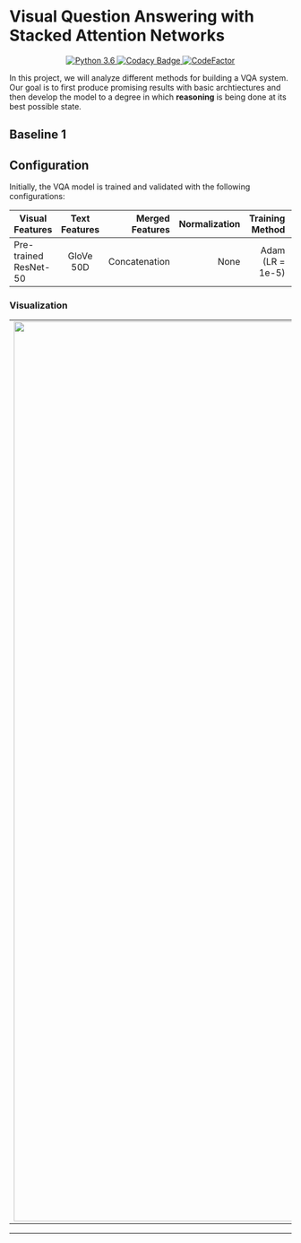 # Visual Question Answering with Stacked Attention Networks

<div align="center">

<a href="https://www.python.org/downloads/release/python-360/"> <img src="https://img.shields.io/badge/python-3.6-blue.svg" alt="Python 3.6"/> </a>
<a href="https://www.codacy.com?utm_source=github.com&amp;utm_medium=referral&amp;utm_content=aligholami/Visual-Question-Answering-with-Stacked-Attention-Networks&amp;utm_campaign=Badge_Grade"> <img src="https://api.codacy.com/project/badge/Grade/62aaec49f9294a46a74c65dacf599a37" alt="Codacy Badge"/> </a>
<a href="https://www.codefactor.io/repository/github/aligholami/visual-question-answering-with-stacked-attention-networks"><img src="https://www.codefactor.io/repository/github/aligholami/visual-question-answering-with-stacked-attention-networks/badge" alt="CodeFactor" /></a>

</div>

In this project, we will analyze different methods for building a VQA system. Our goal is to first produce promising results with basic archtiectures and then develop the model to a degree in which **reasoning** is being done at its best possible state.

## Baseline 1

## Configuration
Initially, the VQA model is trained and validated with the following configurations:

| Visual Features | Text Features | Merged Features | Normalization | Training Method | Cls. Method | Epochs | 
| ------------- |:-------------:| -----:| -----:| -----:| -----:| -----:|
| Pre-trained ResNet-50 | GloVe 50D | Concatenation | None | Adam (LR = 1e-5) | Dense (8192 Hidden Units) | 6 |

### Visualization

| | |
|:-------------------------:|:-------------------------:|
|<img width="1604" alt="screen shot 2017-08-07 at 12 18 15 pm" src="https://github.com/aligholami/Visual-Question-Answering-with-Stacked-Attention-Networks/raw/master/experiments/B2/t_acc.PNG">  |  <img width="1604" alt="screen shot 2017-08-07 at 12 18 15 pm" src="https://github.com/aligholami/Visual-Question-Answering-with-Stacked-Attention-Networks/raw/master/experiments/B2/t_loss.PNG">||<img width="1604" alt="screen shot 2017-08-07 at 12 18 15 pm" src="https://github.com/aligholami/Visual-Question-Answering-with-Stacked-Attention-Networks/raw/master/experiments/B2/v_acc.PNG">  |  <img width="1604" alt="screen shot 2017-08-07 at 12 18 15 pm" src="https://github.com/aligholami/Visual-Question-Answering-with-Stacked-Attention-Networks/raw/master/experiments/B2/v_loss.PNG">|

---